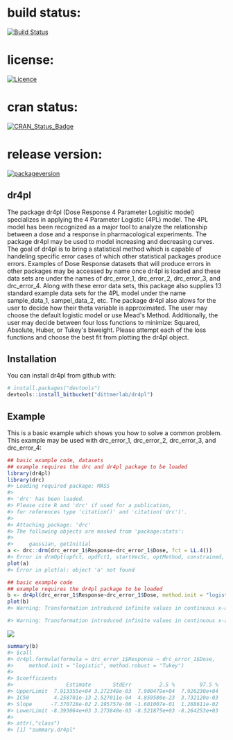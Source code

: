 build status:
=============

[![Build Status](https://travis-ci.org/aubreybailey/dr4pl.svg?branch=master)](https://travis-ci.org/aubreybailey/dr4pl)

license:
========

[![Licence](https://img.shields.io/badge/licence-GPL--3-blue.svg)](https://www.gnu.org/licenses/gpl-3.0.en.html)

cran status:
============

[![CRAN\_Status\_Badge](http://www.r-pkg.org/badges/version/dr4pl)](https://cran.r-project.org/package=dr4pl)

release version:
================

[![packageversion](https://img.shields.io/badge/GitHub%20Package%20version-1.1.8-orange.svg?style=flat-square)](commits/master)

dr4pl
-----

The package dr4pl (Dose Response 4 Parameter Logisitic model) specializes in applying the 4 Parameter Logistic (4PL) model. The 4PL model has been recognized as a major tool to analyze the relationship between a dose and a response in pharmacological experiments. The package dr4pl may be used to model increasing and decreasing curves. The goal of dr4pl is to bring a statistical method which is capable of handeling specific error cases of which other statistical packages produce errors. Examples of Dose Response datasets that will produce errors in other packages may be accessed by name once dr4pl is loaded and these data sets are under the names of drc\_error\_1, drc\_error\_2, drc\_error\_3, and drc\_error\_4. Along with these error data sets, this package also supplies 13 standard example data sets for the 4PL model under the name sample\_data\_1, sampel\_data\_2, etc. The package dr4pl also alows for the user to decide how their theta variable is approximated. The user may choose the default logistic model or use Mead's Method. Additionally, the user may decide between four loss functions to minimize: Squared, Absolute, Huber, or Tukey's biweight. Please attempt each of the loss functions and choose the best fit from plotting the dr4pl object.

Installation
------------

You can install dr4pl from github with:

``` r
# install.packages("devtools")
devtools::install_bitbucket("dittmerlab/dr4pl")
```

Example
-------

This is a basic example which shows you how to solve a common problem. This example may be used with drc\_error\_1, drc\_error\_2, drc\_error\_3, and drc\_error\_4:

``` r
## basic example code, datasets
## example requires the drc and dr4pl package to be loaded
library(dr4pl)
library(drc)
#> Loading required package: MASS
#> 
#> 'drc' has been loaded.
#> Please cite R and 'drc' if used for a publication,
#> for references type 'citation()' and 'citation('drc')'.
#> 
#> Attaching package: 'drc'
#> The following objects are masked from 'package:stats':
#> 
#>     gaussian, getInitial
a <- drc::drm(drc_error_1$Response~drc_error_1$Dose, fct = LL.4())
#> Error in drmOpt(opfct, opdfct1, startVecSc, optMethod, constrained, warnVal, : Convergence failed
plot(a)
#> Error in plot(a): object 'a' not found
```

``` r
## basic example code
## example requires the dr4pl package to be loaded
b <- dr4pl(drc_error_1$Response~drc_error_1$Dose, method.init = "logistic", method.robust = "Tukey") 
plot(b)
#> Warning: Transformation introduced infinite values in continuous x-axis

#> Warning: Transformation introduced infinite values in continuous x-axis
```

![](README_files/figure-markdown_github/example_solution-1.png)

``` r
summary(b)
#> $call
#> dr4pl.formula(formula = drc_error_1$Response ~ drc_error_1$Dose, 
#>     method.init = "logistic", method.robust = "Tukey")
#> 
#> $coefficients
#>                 Estimate       StdErr         2.5 %        97.5 %
#> UpperLimit  7.913355e+04 3.272348e-03  7.900479e+04  7.926230e+04
#> IC50        4.258701e-13 2.527011e-04  4.859580e-23  3.732120e-03
#> Slope      -7.370728e-02 2.195757e-06 -1.601007e-01  1.268611e-02
#> LowerLimit -8.393064e+03 3.273840e-03 -8.521875e+03 -8.264253e+03
#> 
#> attr(,"class")
#> [1] "summary.dr4pl"
```
